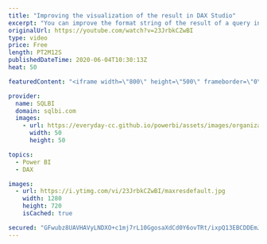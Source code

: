 ```yaml
---
title: "Improving the visualization of the result in DAX Studio"
excerpt: "You can improve the format string of the result of a query in DAX Studio. How to learn DAX: https://www.sqlbi.com/guides/dax/ DAX Studio: https://daxstudio.org/"
originalUrl: https://youtube.com/watch?v=23JrbkCZwBI
type: video
price: Free
length: PT2M12S
publishedDateTime: 2020-06-04T10:30:13Z
heat: 50

featuredContent: "<iframe width=\"800\" height=\"500\" frameborder=\"0\" src=\"https://www.youtube.com/embed/23JrbkCZwBI\" allow=\"accelerometer; autoplay; encrypted-media; gyroscope; picture-in-picture\" allowfullscreen></iframe>"

provider:
  name: SQLBI
  domain: sqlbi.com
  images:
    - url: https://everyday-cc.github.io/powerbi/assets/images/organizations/sqlbi.com-50x50.jpg
      width: 50
      height: 50

topics:
  - Power BI
  - DAX

images:
  - url: https://i.ytimg.com/vi/23JrbkCZwBI/maxresdefault.jpg
    width: 1280
    height: 720
    isCached: true

secured: "GFwubz8UAVHAVyLNDXO+c1mj7rL10GgosaXdCd0Y6ovTRt/ixpQ13EBCDDEmJtY1Q7eMM2yETXiFF7FeVh9Q8wJYt2F+IgEOlsH5SwSDhYlAcjKkqjRhAo46T8pFcJeIX1gmfERI6sQkJrk/ldU+qdOYOUMmVhVIsN3fk3yAWV8AzHDEg1xh7HJV//3W1gWbGfSMBIVPVs/JH25Qq/XdGaaAoX9b3m5iPM7kZivIxKMa10/Vpo+YWG0nPclJDjTBecF4FnBU0xqbKYVUUpxqD6Vy78cp/WeixyJdhBq5Y3kt3U1RHOS3SLAy25nQS1+dxzl6p/0KSfCAUJWQT3+eWXp7bfrzYRwCXizGhaUmx7aHGoK4FJI2rBFdeUV09LD6TDWzZlFCh/gqvyGUJOs9JOPC9LOBkFPJGGso7T0+FQ0=;v8/Kixl0v1hEKrYFJDyk1w=="
---
```


